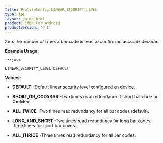 ```yaml
---
title: ProfileConfig.LINEAR_SECURITY_LEVEL
type: api
layout: guide.html
product: EMDK For Android
productversion: '4.1'
---
```



Sets the number of times a bar code is read to confirm an accurate decode.
 
 

**Example Usage:**
	
	:::java
	
	LINEAR_SECURITY_LEVEL.DEFAULT;
	


**Values:**

* **DEFAULT** -Default linear security level configured on device.

* **SHORT_OR_CODABAR** -Two times read redundancy if short bar code or Codabar.

* **ALL_TWICE** -Two times read redundancy for all bar codes (default).

* **LONG_AND_SHORT** -Two times read redundancy for long bar codes, three times for short bar codes.

* **ALL_THRICE** -Three times read redundancy for all bar codes.









